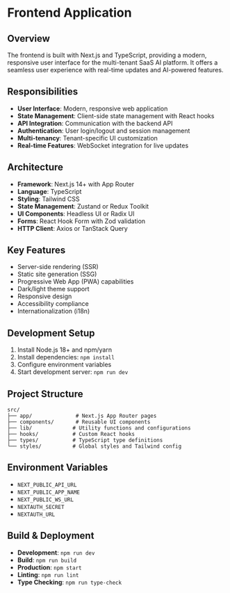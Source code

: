 # Frontend Application

## Overview

The frontend is built with Next.js and TypeScript, providing a modern, responsive user interface for the multi-tenant SaaS AI platform. It offers a seamless user experience with real-time updates and AI-powered features.

## Responsibilities

- **User Interface**: Modern, responsive web application
- **State Management**: Client-side state management with React hooks
- **API Integration**: Communication with the backend API
- **Authentication**: User login/logout and session management
- **Multi-tenancy**: Tenant-specific UI customization
- **Real-time Features**: WebSocket integration for live updates

## Architecture

- **Framework**: Next.js 14+ with App Router
- **Language**: TypeScript
- **Styling**: Tailwind CSS
- **State Management**: Zustand or Redux Toolkit
- **UI Components**: Headless UI or Radix UI
- **Forms**: React Hook Form with Zod validation
- **HTTP Client**: Axios or TanStack Query

## Key Features

- Server-side rendering (SSR)
- Static site generation (SSG)
- Progressive Web App (PWA) capabilities
- Dark/light theme support
- Responsive design
- Accessibility compliance
- Internationalization (i18n)

## Development Setup

1. Install Node.js 18+ and npm/yarn
2. Install dependencies: `npm install`
3. Configure environment variables
4. Start development server: `npm run dev`

## Project Structure

```
src/
├── app/              # Next.js App Router pages
├── components/       # Reusable UI components
├── lib/             # Utility functions and configurations
├── hooks/           # Custom React hooks
├── types/           # TypeScript type definitions
└── styles/          # Global styles and Tailwind config
```

## Environment Variables

- `NEXT_PUBLIC_API_URL`
- `NEXT_PUBLIC_APP_NAME`
- `NEXT_PUBLIC_WS_URL`
- `NEXTAUTH_SECRET`
- `NEXTAUTH_URL`

## Build & Deployment

- **Development**: `npm run dev`
- **Build**: `npm run build`
- **Production**: `npm start`
- **Linting**: `npm run lint`
- **Type Checking**: `npm run type-check` 